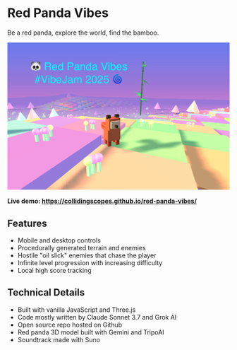 # Red Panda Vibes

Be a red panda, explore the world, find the bamboo.

![Red Panda Vibes Game Screenshot](/assets/siteOGImage2.png)

**Live demo: https://collidingscopes.github.io/red-panda-vibes/**

## Features

- Mobile and desktop controls
- Procedurally generated terrain and enemies
- Hostile "oil slick" enemies that chase the player
- Infinite level progression with increasing difficulty
- Local high score tracking

## Technical Details

- Built with vanilla JavaScript and Three.js
- Code mostly written by Claude Sonnet 3.7 and Grok AI
- Open source repo hosted on Github
- Red panda 3D model built with Gemini and TripoAI
- Soundtrack made with Suno